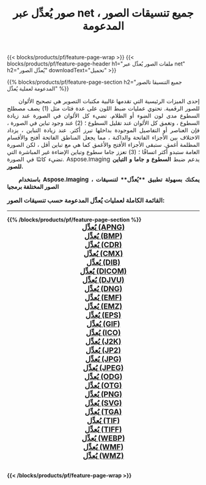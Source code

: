 ﻿---
title: صور يُعدِّل عبر net ، جميع تنسيقات الصور المدعومة 
weight: 3920
url: /ar/net/adjust/ 
lang: ar
langdirlevel: 2
locales: zh-hans,ja,it,ru,de,es,fr,nl,id,lt,pl,pt,vi,tr,ko,zh-hant,ar,hi,th,sv,cs,uk,he
description: باستخدام Aspose.Imaging يمكنك بسهولة يُعدِّل الصور عبر net
---

{{< blocks/products/pf/feature-page-wrap >}}
{{< blocks/products/pf/feature-page-header h1="ملفات الصور يُعدِّل عبر net" h2="يُعدِّل الصور" downloadText="تحميل" >}}


{{% blocks/products/pf/feature-page-section  h2="جميع التنسيقا تالصور  المدعومة لعملية يُعدِّل" %}}
<p align="justify" style="text-indent:2em;font-size:15px;">
إحدى الميزات الرئيسية التي تقدمها غالبية مكتبات التصوير هي تصحيح الألوان للصور الرقمية. تحتوي عمليات ضبط اللون على عدة فئات مثل (1) يصف مصطلح السطوع مدى لون الضوء أو الظلام. تضيء كل الألوان في الصورة عند زيادة السطوع ، وتغمق كل الألوان عند تقليل السطوع ؛ (2) عند وجود تباين في الصورة ، فإن العناصر أو التفاصيل الموجودة بداخلها تبرز أكثر. عند زيادة التباين ، يزداد الاختلاف بين الأجزاء الفاتحة والداكنة ، مما يجعل المناطق الفاتحة أفتح والأقسام المظلمة أغمق. ستبقى الأجزاء الأفتح والأغمق كما هي مع تباين أقل ، لكن الصورة العامة ستبدو أكثر اتساقًا ؛ (3) تعزز جاما سطوع وتباين الإضاءة غير المباشرة التي تضيء كائنًا في الصورة. Aspose.Imaging يدعم ضبط <b> السطوع </ b> و <b> جاما </ b> و <b> التباين </ b> للصور.
</p>
<p align="justify" style="text-indent:2em;font-size:15px;">
باستخدام Aspose.Imaging ، يمكنك بسهولة تطبيق **يُعدِّل** لتنسيقات الصور المختلفة برمجيا
</p>
<h3 style="margin-top:16px;">
القائمة الكاملة لعمليات يُعدِّل المدعومة حسب تنسيقات الصور:
</h3>
<hr/>
{{% /blocks/products/pf/feature-page-section %}}
<div class="container-fluid productfamilypage bg-gray">
    <div class="convertypes bg-gray agp-content section">
        <div class="container">
		<div class="row other-converters" style="gap: 10px;font-size: 19px;text-align:center;">
		    <div class='col-md-3 other-converter remove-lp remove-rp'><a href="/imaging/ar/net/adjust/apng/" style="padding:15px;">يُعدِّل (APNG)</a></div><div class='col-md-3 other-converter remove-lp remove-rp'><a href="/imaging/ar/net/adjust/bmp/" style="padding:15px;">يُعدِّل (BMP)</a></div><div class='col-md-3 other-converter remove-lp remove-rp'><a href="/imaging/ar/net/adjust/cdr/" style="padding:15px;">يُعدِّل (CDR)</a></div><div class='col-md-3 other-converter remove-lp remove-rp'><a href="/imaging/ar/net/adjust/cmx/" style="padding:15px;">يُعدِّل (CMX)</a></div><div class='col-md-3 other-converter remove-lp remove-rp'><a href="/imaging/ar/net/adjust/dib/" style="padding:15px;">يُعدِّل (DIB)</a></div><div class='col-md-3 other-converter remove-lp remove-rp'><a href="/imaging/ar/net/adjust/dicom/" style="padding:15px;">يُعدِّل (DICOM)</a></div><div class='col-md-3 other-converter remove-lp remove-rp'><a href="/imaging/ar/net/adjust/djvu/" style="padding:15px;">يُعدِّل (DJVU)</a></div><div class='col-md-3 other-converter remove-lp remove-rp'><a href="/imaging/ar/net/adjust/dng/" style="padding:15px;">يُعدِّل (DNG)</a></div><div class='col-md-3 other-converter remove-lp remove-rp'><a href="/imaging/ar/net/adjust/emf/" style="padding:15px;">يُعدِّل (EMF)</a></div><div class='col-md-3 other-converter remove-lp remove-rp'><a href="/imaging/ar/net/adjust/emz/" style="padding:15px;">يُعدِّل (EMZ)</a></div><div class='col-md-3 other-converter remove-lp remove-rp'><a href="/imaging/ar/net/adjust/eps/" style="padding:15px;">يُعدِّل (EPS)</a></div><div class='col-md-3 other-converter remove-lp remove-rp'><a href="/imaging/ar/net/adjust/gif/" style="padding:15px;">يُعدِّل (GIF)</a></div><div class='col-md-3 other-converter remove-lp remove-rp'><a href="/imaging/ar/net/adjust/ico/" style="padding:15px;">يُعدِّل (ICO)</a></div><div class='col-md-3 other-converter remove-lp remove-rp'><a href="/imaging/ar/net/adjust/j2k/" style="padding:15px;">يُعدِّل (J2K)</a></div><div class='col-md-3 other-converter remove-lp remove-rp'><a href="/imaging/ar/net/adjust/jp2/" style="padding:15px;">يُعدِّل (JP2)</a></div><div class='col-md-3 other-converter remove-lp remove-rp'><a href="/imaging/ar/net/adjust/jpg/" style="padding:15px;">يُعدِّل (JPG)</a></div><div class='col-md-3 other-converter remove-lp remove-rp'><a href="/imaging/ar/net/adjust/jpeg/" style="padding:15px;">يُعدِّل (JPEG)</a></div><div class='col-md-3 other-converter remove-lp remove-rp'><a href="/imaging/ar/net/adjust/odg/" style="padding:15px;">يُعدِّل (ODG)</a></div><div class='col-md-3 other-converter remove-lp remove-rp'><a href="/imaging/ar/net/adjust/otg/" style="padding:15px;">يُعدِّل (OTG)</a></div><div class='col-md-3 other-converter remove-lp remove-rp'><a href="/imaging/ar/net/adjust/png/" style="padding:15px;">يُعدِّل (PNG)</a></div><div class='col-md-3 other-converter remove-lp remove-rp'><a href="/imaging/ar/net/adjust/svg/" style="padding:15px;">يُعدِّل (SVG)</a></div><div class='col-md-3 other-converter remove-lp remove-rp'><a href="/imaging/ar/net/adjust/tga/" style="padding:15px;">يُعدِّل (TGA)</a></div><div class='col-md-3 other-converter remove-lp remove-rp'><a href="/imaging/ar/net/adjust/tif/" style="padding:15px;">يُعدِّل (TIF)</a></div><div class='col-md-3 other-converter remove-lp remove-rp'><a href="/imaging/ar/net/adjust/tiff/" style="padding:15px;">يُعدِّل (TIFF)</a></div><div class='col-md-3 other-converter remove-lp remove-rp'><a href="/imaging/ar/net/adjust/webp/" style="padding:15px;">يُعدِّل (WEBP)</a></div><div class='col-md-3 other-converter remove-lp remove-rp'><a href="/imaging/ar/net/adjust/wmf/" style="padding:15px;">يُعدِّل (WMF)</a></div><div class='col-md-3 other-converter remove-lp remove-rp'><a href="/imaging/ar/net/adjust/wmz/" style="padding:15px;">يُعدِّل (WMZ)</a></div>
                </div>
        </div>
    </div>
</div>
<br/>

{{< /blocks/products/pf/feature-page-wrap >}}
